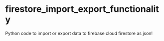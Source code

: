 # firestore_import_export_functionality
Python code to import or export data to firebase cloud firestore as json!
